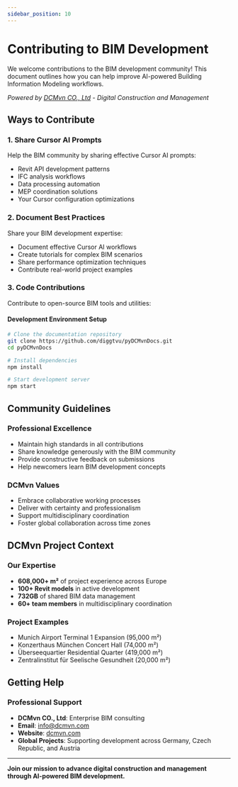 ```yaml
---
sidebar_position: 10
---
```


# Contributing to BIM Development

We welcome contributions to the BIM development community! This document outlines how you can help improve AI-powered Building Information Modeling workflows.

*Powered by [DCMvn CO., Ltd](https://dcmvn.com) - Digital Construction and Management*

## Ways to Contribute

### 1. Share Cursor AI Prompts
Help the BIM community by sharing effective Cursor AI prompts:
- Revit API development patterns
- IFC analysis workflows  
- Data processing automation
- MEP coordination solutions
- Your Cursor configuration optimizations

### 2. Document Best Practices
Share your BIM development expertise:
- Document effective Cursor AI workflows
- Create tutorials for complex BIM scenarios
- Share performance optimization techniques
- Contribute real-world project examples

### 3. Code Contributions
Contribute to open-source BIM tools and utilities:

#### Development Environment Setup

```bash
# Clone the documentation repository
git clone https://github.com/diggtvu/pyDCMvnDocs.git
cd pyDCMvnDocs

# Install dependencies
npm install

# Start development server
npm start
```

## Community Guidelines

### Professional Excellence
- Maintain high standards in all contributions
- Share knowledge generously with the BIM community
- Provide constructive feedback on submissions
- Help newcomers learn BIM development concepts

### DCMvn Values
- Embrace collaborative working processes
- Deliver with certainty and professionalism
- Support multidisciplinary coordination
- Foster global collaboration across time zones

## DCMvn Project Context

### Our Expertise
- **608,000+ m²** of project experience across Europe
- **100+ Revit models** in active development
- **732GB** of shared BIM data management
- **60+ team members** in multidisciplinary coordination

### Project Examples
- Munich Airport Terminal 1 Expansion (95,000 m²)
- Konzerthaus München Concert Hall (74,000 m²)
- Überseequartier Residential Quarter (419,000 m²)
- Zentralinstitut für Seelische Gesundheit (20,000 m²)

## Getting Help

### Professional Support
- **DCMvn CO., Ltd**: Enterprise BIM consulting
- **Email**: info@dcmvn.com
- **Website**: [dcmvn.com](https://dcmvn.com)
- **Global Projects**: Supporting development across Germany, Czech Republic, and Austria

---

**Join our mission to advance digital construction and management through AI-powered BIM development.**